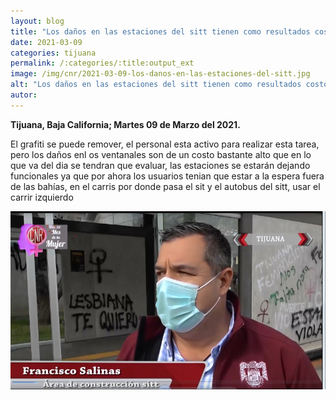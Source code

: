 ```yaml
---
layout: blog
title: "Los daños en las estaciones del sitt tienen como resultados costosos "
date: 2021-03-09
categories: tijuana
permalink: /:categories/:title:output_ext
image: /img/cnr/2021-03-09-los-danos-en-las-estaciones-del-sitt.jpg
alt: "Los daños en las estaciones del sitt tienen como resultados costosos "
autor:
---
```


**Tijuana, Baja California; Martes 09 de Marzo del 2021.** 

El grafiti se puede remover, el personal esta activo para realizar esta tarea, pero los daños enl os ventanales son de un costo bastante alto que en lo que va del dia se tendran que evaluar, las estaciones se estarán dejando funcionales ya que por ahora los usuarios tenian que estar a la espera fuera de las bahías, en el carris por donde pasa el sit y el autobus del sitt, usar el carrir izquierdo

<div id="carouselExampleSlidesOnly" class="carousel slide" data-ride="carousel">
  <div class="carousel-inner">
    <div class="carousel-item active">
       <img class="d-block w-100" src="/img/cnr/2021-03-09-los-danos-en-las-estaciones-del-sitt.jpg" loading="lazy"  alt="Los daños en las estaciones del sitt tienen como resultados costosos ">
    </div>
  </div>
</div>